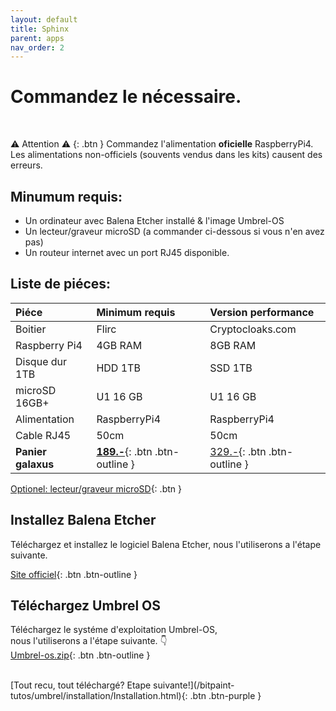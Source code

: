 ```yaml
---
layout: default
title: Sphinx
parent: apps
nav_order: 2
---
```



# Commandez le nécessaire. 
<br>


⚠️ Attention ⚠️
{: .btn }
Commandez l'alimentation **oficielle** RaspberryPi4.<br>
Les alimentations non-officiels (souvents vendus dans les kits) causent des erreurs.

## Minumum requis:
- Un ordinateur avec Balena Etcher installé & l'image Umbrel-OS
- Un lecteur/graveur microSD (a commander ci-dessous si vous n'en avez pas)
- Un routeur internet avec un port RJ45 disponible.

## Liste de piéces:

| Piéce        | Minimum requis | Version performance |
|:-------------|:------------------|:------|
| Boitier  | Flirc   | Cryptocloaks.com|
| Raspberry Pi4  | 4GB RAM			   | 8GB RAM|
| Disque dur 1TB | HDD 1TB   | SSD 1TB   |
| microSD 16GB+ | U1 16 GB    | U1 16 GB   |
| Alimentation     | RaspberryPi4 | RaspberryPi4  |
| Cable RJ45     | 50cm | 50cm |
| **Panier galaxus**     | [**189.-**](https://www.balena.io/etcher/){: .btn .btn-outline } | [329.-](https://github.com/getumbrel/umbrel-os/releases/download/v0.3.2/umbrel-os-v0.3.2.zip){: .btn .btn-outline }  |

 [Optionel: lecteur/graveur microSD](https://www.galaxus.ch/fr/s1/product/sandisk-lecteur-usb-microsd-mobilemate-usb-30-lecteurs-de-cartes-9638318){: .btn }


## Installez Balena Etcher
Téléchargez et installez le logiciel Balena Etcher, nous l'utiliserons a l'étape suivante. 

   [Site officiel](https://www.balena.io/etcher/){: .btn .btn-outline }
<br>
## Téléchargez Umbrel OS
Téléchargez le systéme d'exploitation Umbrel-OS, <br>nous l'utiliserons a l'étape suivante. 👇<br>
   [Umbrel-os.zip](https://github.com/getumbrel/umbrel-os/releases/download/v0.3.2/umbrel-os-v0.3.2.zip){: .btn .btn-outline }


<br>
[Tout recu, tout téléchargé? Etape suivante!](/bitpaint-tutos/umbrel/installation/Installation.html){: .btn .btn-purple }
